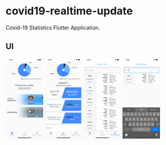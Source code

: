 # covid19-realtime-update

Covid-19 Statistics Flutter Application. 

## UI

<p float="left">
  <img src="git-images/page1.png" width="100" />
  <img src="git-images/page2.png" width="100" /> 
  <img src="git-images/page3.png" width="100" />
  <img src="git-images/page4.png" width="100" />
</p>